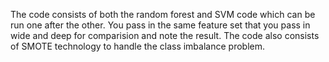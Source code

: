 The code consists of both the random forest and SVM code which can be run one after the other. You pass in the same feature set that you pass in wide and deep for comparision and note the result. The code also consists of SMOTE technology to handle the class imbalance problem.
